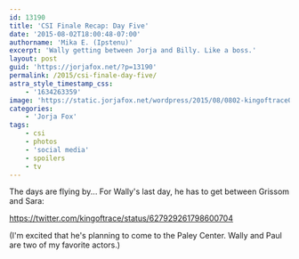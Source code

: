 ```yaml
---
id: 13190
title: 'CSI Finale Recap: Day Five'
date: '2015-08-02T18:00:48-07:00'
authorname: 'Mika E. (Ipstenu)'
excerpt: 'Wally getting between Jorja and Billy. Like a boss.'
layout: post
guid: 'https://jorjafox.net/?p=13190'
permalink: /2015/csi-finale-day-five/
astra_style_timestamp_css:
    - '1634263359'
image: 'https://static.jorjafox.net/wordpress/2015/08/0802-kingoftrace01.jpg'
categories:
    - 'Jorja Fox'
tags:
    - csi
    - photos
    - 'social media'
    - spoilers
    - tv
---
```


The days are flying by... For Wally's last day, he has to get between Grissom and Sara:

https://twitter.com/kingoftrace/status/627929261798600704

(I'm excited that he's planning to come to the Paley Center. Wally and Paul are two of my favorite actors.)
